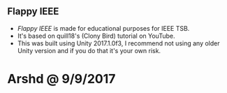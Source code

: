 Flappy IEEE
---
* *Flappy IEEE* is made for educational purposes for IEEE TSB.
* It's based on quill18's (Clony Bird) tutorial on YouTube.
* This was built using Unity 2017.1.0f3, I recommend not using any older Unity version and if you do that it's your own risk.

# Arshd @ 9/9/2017
